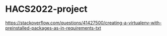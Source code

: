 # HACS2022-project

https://stackoverflow.com/questions/41427500/creating-a-virtualenv-with-preinstalled-packages-as-in-requirements-txt

